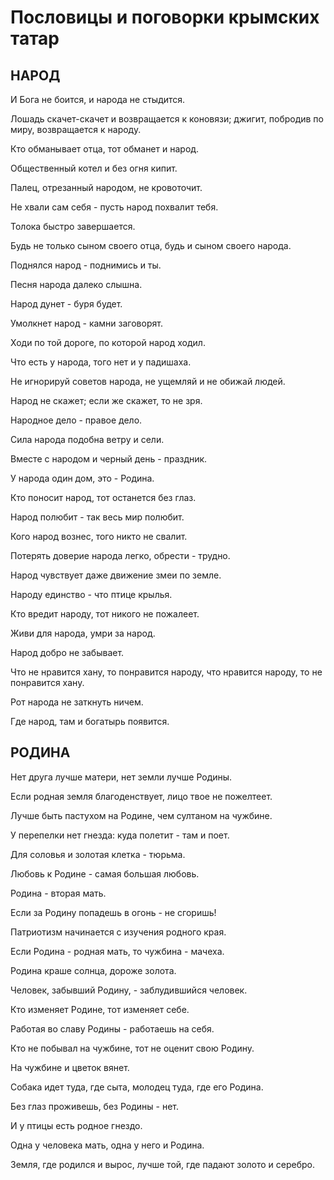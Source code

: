 # Пословицы и поговорки крымских татар

## НАРОД

И Бога не боится, и народа не стыдится.

Лошадь скачет-скачет и возвращается к коновязи; джигит, побродив по миру, возвращается к народу.

Кто обманывает отца, тот обманет и народ.

Общественный котел и без огня кипит.

Палец, отрезанный народом, не кровоточит.

Не хвали сам себя - пусть народ похвалит тебя.

Толока быстро завершается.

Будь не только сыном своего отца, будь и сыном своего народа.

Поднялся народ - поднимись и ты.

Песня народа далеко слышна.

Народ дунет - буря будет.

Умолкнет народ - камни заговорят.

Ходи по той дороге, по которой народ ходил.

Что есть у народа, того нет и у падишаха.

Не игнорируй советов народа, не ущемляй и не обижай людей.

Народ не скажет; если же скажет, то не зря.

Народное дело - правое дело.

Сила народа подобна ветру и сели.

Вместе с народом и черный день - праздник.

У народа один дом, это - Родина.

Кто поносит народ, тот останется без глаз.

Народ полюбит - так весь мир полюбит.

Кого народ вознес, того никто не свалит.

Потерять доверие народа легко, обрести - трудно.

Народ чувствует даже движение змеи по земле.

Народу единство - что птице крылья.

Кто вредит народу, тот никого не пожалеет.

Живи для народа, умри за народ.

Народ добро не забывает.

Что не нравится хану, то понравится народу, что нравится народу, то не понравится хану.

Рот народа не заткнуть ничем.

Где народ, там и богатырь появится.

## РОДИНА

Нет друга лучше матери, нет земли лучше Родины.

Если родная земля благоденствует, лицо твое не пожелтеет.

Лучше быть пастухом на Родине, чем султаном на чужбине.

У перепелки нет гнезда: куда полетит - там и поет.

Для соловья и золотая клетка - тюрьма.

Любовь к Родине - самая большая любовь.

Родина - вторая мать.

Если за Родину попадешь в огонь - не сгоришь!

Патриотизм начинается с изучения родного края.

Если Родина - родная мать, то чужбина - мачеха. 

Родина краше солнца, дороже золота.

Человек, забывший Родину, - заблудившийся человек.

Кто изменяет Родине, тот изменяет себе.

Работая во славу Родины - работаешь на себя.

Кто не побывал на чужбине, тот не оценит свою Родину.

На чужбине и цветок вянет.

Собака идет туда, где сыта, молодец туда, где его Родина.

Без глаз проживешь, без Родины - нет.

И у птицы есть родное гнездо.

Одна у человека мать, одна у него и Родина.

Земля, где родился и вырос, лучше той, где падают золото и серебро.
